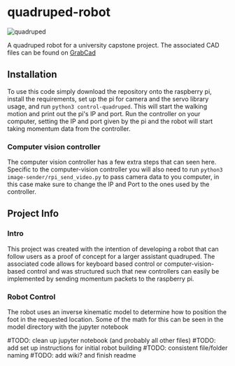 # quadruped-robot
![quadruped](https://user-images.githubusercontent.com/24850401/160302298-203e922e-81ea-4b7f-a4e0-efc720e2eb74.JPG)

A quadruped robot for a university capstone project. The associated CAD files can be found on [GrabCad](https://grabcad.com/library/quadruped-robot-w-code-1)

## Installation
To use this code simply download the repository onto the raspberry pi, install the requirements, set up the pi for camera and the servo library usage, and run `python3 control-quadruped`. This will start the walking motion and print out the pi's IP and port. Run the controller on your computer, setting the IP and port given by the pi and the robot will start taking momentum data from the controller.

### Computer vision controller
The computer vision controller has a few extra steps that can seen here.
Specific to the computer-vision controller you will also need to run `python3 image-sender/rpi_send_video.py` to pass camera data to you computer, in this case make sure to change the IP and Port to the ones used by the controller.

## Project Info
### Intro
This project was created with the intention of developing a robot that can follow users as a proof of concept for a larger assistant quadruped. The associated code allows for keyboard based control or computer-vision-based control and was structured such that new controllers can easily be implemented by sending momentum packets to the raspberry pi.

### Robot Control
The robot uses an inverse kinematic model to determine how to position the foot in the requested location. Some of the math for this can be seen in the model directory with the jupyter notebook 

#TODO: clean up jupyter notebook (and probably all other files)
#TODO: add set up instructions for initial robot building
#TODO: consistent file/folder naming
#TODO: add wiki? and finish readme
